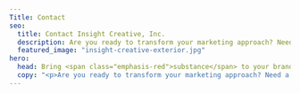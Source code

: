 ```yaml
---
Title: Contact
seo:
  title: Contact Insight Creative, Inc.
  description: Are you ready to transform your marketing approach? Need a quote on a specific project? Complete the form below and a member of our account team will promptly respond.
  featured_image: "insight-creative-exterior.jpg"
hero:
  head: Bring <span class="emphasis-red">substance</span> to your brand.
  copy: "<p>Are you ready to transform your marketing approach? Need a quote on a specific project? Complete the form below, and a member of our account team will promptly respond.</p>"
---
```

